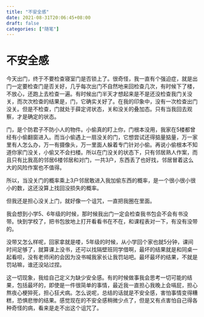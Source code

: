```yaml
---
title: "不安全感"
date: 2021-08-31T20:06:45+08:00
draft: false
categories: ["随笔"]
---
```


# 不安全感

今天出门，终于不要检查寝室门是否锁上了。很奇怪，我一直有个强迫症，就是出门一定要检查门是否关好，几乎每次出门不自然地来回检查几次，有时候下了楼，不放心，还跑上去检查一遍。有时候出门半天才想起来是不是还没检查我门关没关，而次次检查的结果是，门，它确实关好了。在我的印象中，没有一次检查出门没关。但是不检查，门就处于薛定谔状态，关和没关的叠加态。只有当我回去观察，才是确定的状态。

门，是个防君子不防小人的物件。小偷真的盯上你，门根本没用，我家在5楼都曾经有小偷翻窗进入。而当小偷遇上一扇没关的门，它想尝试还得掂量掂量，万一家里有人怎么办，万一有摄像头，万一里面人躲着专门针对小偷。再说小偷根本不知道你家门没关，小偷又不会扫楼。所以在门没关的状态下，只有邻居熟人作案，而且只有比我高的邻居6楼邻居和对门，一共3户，东西丢了也好找，邻居冒着这么大的风险作案也不值得。

所以，当没关门的概率乘上3户邻居敢进入我加偷东西的概率，是一个很小很小很小的数，这还没算上找回没损失的概率。

但我还是担心没关上门，就好像一个诅咒，一直把我圈在里面。

我会想到小学5、6年级的时候，那时候我出门一定会检查我书包会不会有书没带。快到学校了，把书包放地上打开看看书在不在，和课程表对一下，有没有没带的。

没带又怎么样呢，回家拿就是喽，5年级的时候，从小学回个家也就5分钟，课间时间足够了，就算课上没书，还可以找隔壁班同学借啊，最坏的结果就是和同桌一起看呗，没有老师闲的会因为没书喊我家长让我罚站吧。最坏最坏的结果，不就是罚站嘛，谁还没站过捏。

这一切现象，我给自己定义为缺少安全感。有的时候做事我会思考一切可能的结果，包括最坏的，即使是一件很简单的事情，最近我一直担心我晚上会嗝屁，担心熬夜心梗猝死，担心狂犬病。怎么说呢，总结的话就是不安全感，害怕事情变得糟糕，恐惧悲惨的结果。感觉现在的不安全感稍微少点了，但是又有点害怕自己得各种奇怪的病，看来是走不出这个诅咒了。

